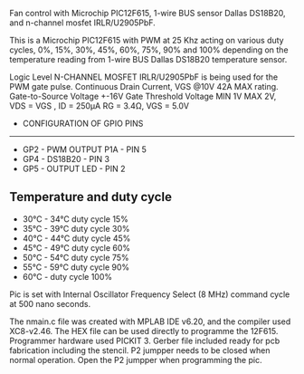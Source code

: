 Fan control with Microchip PIC12F615, 1-wire BUS sensor Dallas DS18B20,
and n-channel mosfet IRLR/U2905PbF.

This is a Microchip PIC12F615 with PWM at 25 Khz acting on various duty cycles,
0%, 15%, 30%, 45%, 60%, 75%, 90% and 100% depending on the temperature reading 
from 1-wire BUS Dallas DS18B20 temperature sensor.

Logic Level N-CHANNEL MOSFET IRLR/U2905PbF is being used for the PWM gate pulse.
Continuous Drain Current, VGS @10V 42A MAX rating.
Gate-to-Source Voltage +-16V
Gate Threshold Voltage MIN 1V MAX 2V, VDS = VGS , ID = 250µA 
RG = 3.4Ω, VGS = 5.0V

* CONFIGURATION OF GPIO PINS
------------------------------
* GP2 - PWM OUTPUT P1A - PIN 5
* GP4 - DS18B20        - PIN 3
* GP5 - OUTPUT LED     - PIN 2 

Temperature and duty cycle
------------------------------
* 30°C - 34°C duty cycle  15%
* 35°C - 39°C duty cycle  30%
* 40°C - 44°C duty cycle  45%
* 45°C - 49°C duty cycle  60%
* 50°C - 54°C duty cycle  75%
* 55°C - 59°C duty cycle  90%
* 60°C -     duty cycle 100%

Pic is set with Internal Oscillator Frequency Select (8 MHz)
command cycle at 500 nano seconds.

The nmain.c file was created with MPLAB IDE v6.20, and the compiler used XC8-v2.46.
The HEX file can be used directly to programme the 12F615.
Programmer hardware used PICKIT 3.
Gerber file included ready for pcb fabrication including the stencil.
P2 jumpper needs to be closed when normal operation. Open the P2 jumpper when programming the pic.

